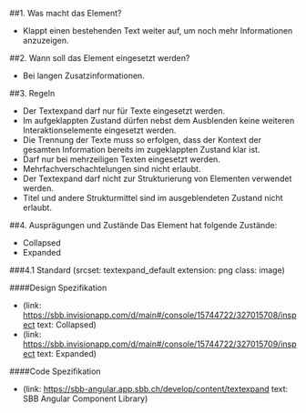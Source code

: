 ##1. Was macht das Element?
* Klappt einen bestehenden Text weiter auf, um noch mehr Informationen anzuzeigen.

##2. Wann soll das Element eingesetzt werden?
* Bei langen Zusatzinformationen.

##3. Regeln 
* Der Textexpand darf nur für Texte eingesetzt werden.
* Im aufgeklappten Zustand dürfen nebst dem Ausblenden keine weiteren Interaktionselemente eingesetzt werden.
* Die Trennung der Texte muss so erfolgen, dass der Kontext der gesamten Information bereits im zugeklappten Zustand klar ist.
* Darf nur bei mehrzeiligen Texten eingesetzt werden.
* Mehrfachverschachtelungen sind nicht erlaubt.
* Der Textexpand darf nicht zur Strukturierung von Elementen verwendet werden.
* Titel und andere Strukturmittel sind im ausgeblendeten Zustand nicht erlaubt.

##4. Ausprägungen und Zustände
Das Element hat folgende Zustände:
* Collapsed
* Expanded

###4.1 Standard
(srcset: textexpand_default extension: png class: image)

####Design Spezifikation
*   (link: https://sbb.invisionapp.com/d/main#/console/15744722/327015708/inspect text: Collapsed)
*   (link: https://sbb.invisionapp.com/d/main#/console/15744722/327015709/inspect text: Expanded)

####Code Spezifikation
* (link: https://sbb-angular.app.sbb.ch/develop/content/textexpand text: SBB Angular Component Library)